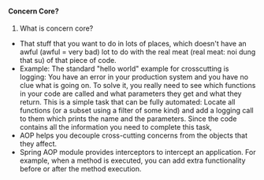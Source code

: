 #### Concern Core?
1. What is concern core?
 * That stuff that you want to do in lots of places, which doesn't have an awful (awful = very bad) lot to do with the real meat (real meat: noi dung that su) of that piece of code.
 * Example:
    The standard "hello world" example for crosscutting is logging: You have an error in your production system and you have no clue what is going on. To solve it, you really need to see which functions in your code are called and what parameters they get and what they return.
    This is a simple task that can be fully automated: Locate all functions (or a subset using a filter of some kind) and add a logging call to them which prints the name and the parameters. Since the code contains all the information you need to complete this task,
 * AOP helps you decouple cross-cutting concerns from the objects that they affect.
 * Spring AOP module provides interceptors to intercept an application. For example, when a method is executed, you can add extra functionality before or after the method execution.